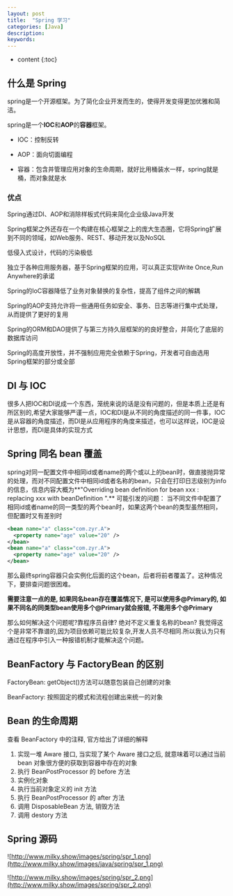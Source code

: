 ```yaml
---
layout: post
title:  "Spring 学习"
categories: [Java]
description:
keywords:
---
```


* content
{:toc}


## 什么是 Spring

spring是一个开源框架。为了简化企业开发而生的，使得开发变得更加优雅和简洁。

spring是一个**IOC**和**AOP**的**容器**框架。

*   IOC：控制反转

*   AOP：面向切面编程

*   容器：包含并管理应用对象的生命周期，就好比用桶装水一样，spring就是桶，而对象就是水

### 优点

Spring通过DI、AOP和消除样板式代码来简化企业级Java开发

Spring框架之外还存在一个构建在核心框架之上的庞大生态圈，它将Spring扩展到不同的领域，如Web服务、REST、移动开发以及NoSQL

低侵入式设计，代码的污染极低

独立于各种应用服务器，基于Spring框架的应用，可以真正实现Write Once,Run Anywhere的承诺

Spring的IoC容器降低了业务对象替换的复杂性，提高了组件之间的解耦

Spring的AOP支持允许将一些通用任务如安全、事务、日志等进行集中式处理，从而提供了更好的复用

Spring的ORM和DAO提供了与第三方持久层框架的的良好整合，并简化了底层的数据库访问

Spring的高度开放性，并不强制应用完全依赖于Spring，开发者可自由选用Spring框架的部分或全部



## DI 与 IOC

很多人把IOC和DI说成一个东西，笼统来说的话是没有问题的，但是本质上还是有所区别的,希望大家能够严谨一点，IOC和DI是从不同的角度描述的同一件事，IOC是从容器的角度描述，而DI是从应用程序的角度来描述，也可以这样说，IOC是设计思想，而DI是具体的实现方式



## Spring 同名 bean 覆盖

spring对同一配置文件中相同id或者name的两个或以上的bean时，做直接抛异常的处理，而对不同配置文件中相同id或者名称的bean，只会在打印日志级别为info的信息，信息内容大概为**"Overriding bean definition for bean xxx : replacing xxx with beanDefinition ".**
可能引发的问题：
当不同文件中配置了相同id或者name的同一类型的两个bean时，如果这两个bean的类型虽然相同，但配置时又有差别时

```xml
<bean name="a" class="com.zyr.A">
  <property name="age" value="20" />
</bean>
<bean name="a" class="com.zyr.A">
  <property name="age" value="20" />
</bean>
```

那么最终spring容器只会实例化后面的这个bean，后者将前者覆盖了。这种情况下，要排查问题很困难。

**需要注意一点的是, 如果同名bean存在覆盖情况下, 是可以使用多@Primary的, 如果不同名的同类型bean使用多个@Primary就会报错, 不能用多个@Primary**

那么如何解决这个问题呢?靠程序员自律? 绝对不定义重复名称的bean? 我觉得这个是非常不靠谱的,因为项目依赖可能比较复杂,开发人员不尽相同.所以我认为只有通过在程序中引入一种报错机制才能解决这个问题。





## BeanFactory 与 FactoryBean 的区别

FactoryBean:
getObject()方法可以随意包装自己创建的对象

BeanFactory:
按照固定的模式和流程创建出来统一的对象



## Bean 的生命周期

查看 BeanFactory 中的注释, 官方给出了详细的解释

1. 实现一堆 Aware 接口, 当实现了某个 Aware 接口之后, 就意味着可以通过当前 bean 对象很方便的获取到容器中存在的对象
2. 执行 BeanPostProcessor 的 before 方法
3. 实例化对象
4. 执行当前对象定义的 init 方法
5. 执行 BeanPostProcessor 的 after 方法
6. 调用 DisposableBean 方法, 销毁方法
7. 调用 destory 方法



## Spring 源码

![http://www.milky.show/images/spring/spr_1.png](http://www.milky.show/images/java/spring/spr_1.png)

![http://www.milky.show/images/spring/spr_2.png](http://www.milky.show/images/spring/spr_2.png)